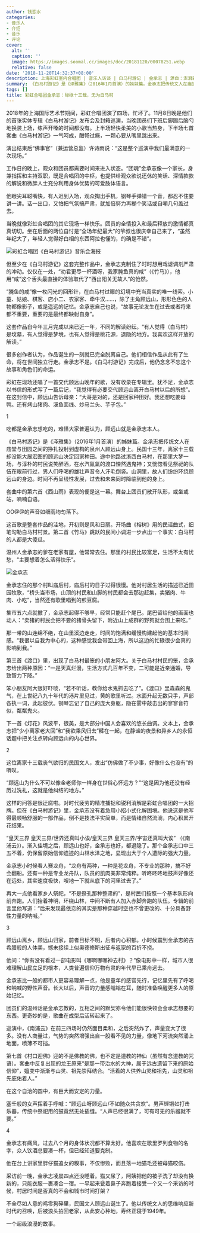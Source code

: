 ```yaml
---
author: 钱恋水
categories:
- 音乐人
- 介绍
- 音乐
- 评论
cover:
  alt: ''
  caption: ''
  image: https://images.soomal.cc/images/doc/20181120/00078251.webp
  relative: false
date: '2018-11-20T14:32:37+08:00'
description: 上海彩虹室内合唱团 | 音乐人访谈 | 白马村游记 | 金承志 | 源自：澎湃新闻 | 版权：转载 |  平均/总评分：00.00/0
summary: 《白马村游记》是《泽雅集》（2016年1月首演）的姊妹篇。金承志把传统文人在庙堂与田园之间的挣扎投射到虚构的泉州人顾远山身上。民国十三年，离家十三载却没能大展宏图的顾远山决定回家种田。途中他路过浙西白马村，在那里大梦一场……
tags: []
title: 彩虹合唱团金承志：碌碌十三载，无为白马村
---
```


2018年的上海国际艺术节期间，彩虹合唱团演了四场，忙坏了。11月8日晚是他们的首张实体专辑《白马村游记》发布会及封箱巡演，当晚团员们下班后脚踢后脑勺地换装上场，练声开嗓的时间都没有。上半场轻快柔美的小歌当热身，下半场七首套曲《白马村游记》一气呵成，酣畅过瘾，一颗心要从嘴里跳出来。

演出结束后“佛事官”（兼运营总监）许诗雨说：“这是整个巡演中我们最满意的一次现场。”

工作日的晚上，观众和团员都需要时间来进入状态。“团魂”金承志像一个家长，身兼指挥和主持双职，既是合唱团的中枢，也提供给观众欲说还休的笑话、深情款款的解说和微胖人士充分利用身体优势的可爱肢体语言。

他眼尖耳聪嘴快，有人迟到入场，观众掏出手机，钢琴手弹错一个音，都忍不住要讲一讲。话一出口，又怕把气氛搞严肃，就加倍努力再糊个笑话或自嘲几句盖过去。

当晚就像彩虹合唱团的其它现场一样快乐。团员的全情投入和最后释放的激情都真真切切。坐在后面的两位自忖是“全场年纪最大”的爷叔也很庆幸自己来了，“虽然年纪大了，年轻人觉得好白相的东西阿拉也懂的，的确是不错”。

![彩虹合唱团《白马村游记》音乐会海报](https://images.soomal.cc/images/doc/20181120/00078250_01.webp)





但至少在《白马村游记》这套完整作品中，金承志克制住了时时想用戏谑调剂严肃的冲动。仅仅在一处，“劝君更尽一杯酒呀，我家腌鱼真的咸”（《竹马》），他用“咸”这个舌头最直接的体验取代了“西出阳关无故人”的怆然。

“腌鱼的咸”像一枚闪光的回形针，在白马村过曝的幻境中充当真实的唯一线索。小童、姑娘、棋客、店小二、农家客、牵牛汉……，除了主角顾远山，形形色色的人物都像影子，或是遥远的记忆。金承志自己也说，“故事无论发生在过去或者将来都不重要，重要的是最终都映射自身”。

这套作品自今年三月完成以来已近一年，不同的解读纷纭。“有人觉得（白马村）是坟墓，有人觉得是梦境，也有人觉得是桃花源，退隐的地方。我喜欢这样开放的解读。”

很多创作者认为，作品诞生的一刻就已完全脱离自己。他们相信作品从此有了生命，将在世间独立行走。金承志不是。《白马村游记》完成后，他仍念念不忘这个故事和角色们的命运。

彩虹在现场还唱了一首交代顾远山晚年的歌，没有收录在专辑里。犹不足，金承志以书信的形式写了一篇后记，“我觉得有必要交代顾远山离开白马村以后的所想”。在这封信中，顾远山告诉母亲：“大哥是对的，还是回家种田好。我还想吃姜母鸭。还有烤山猪肉、溪鱼面线、炒马兰头、芋子包。”

1

吃都是金承志想吃的，难怪大家普遍认为，顾远山就是金承志本人。

《白马村游记》是《泽雅集》（2016年1月首演）的姊妹篇。金承志把传统文人在庙堂与田园之间的挣扎投射到虚构的泉州人顾远山身上。民国十三年，离家十三载却没能大展宏图的顾远山决定回家种田。途中他路过浙西白马村，在那里大梦一场，与淳朴的村民说笑醉酒，在水汽氤氲的渡口悚然遇鬼神；又恍惚看见祭祀的队伍在眼前行过，男人们呼喝的雄壮声音令人汗毛倒竖。山洞里，故人们纷纷环绕顾远山的身边。时间不再呈线性发展，过去和未来同时降临到他的身上。

套曲中的第六首《西山雨》表现的便是这一幕。舞台上团员们散开队形，或坐或站，喃喃自语。

OO@@的声音如细雨均匀落下。

这首歌是整套作品的洼地，开初则是风和日丽。开场曲《榕树》用的民谣曲式，细笔勾勒白马村村景。第二首《竹马》跳跃的民间小调进一步点出一个事实：白马村的人都是大傻瓜。

温州人金承志的爹在老家有屋，他常常去住。那里的村民比较富足，生活不太有忧愁，“主要想着怎么活得快乐”。

![金承志](https://images.soomal.cc/images/doc/20181120/00078249.webp)





金承志住的那个村叫庙后村，庙后村的日子过得很慢。他对村居生活的描述已近田园牧歌，“桥头当市场，山顶的村民和山脚的村民都会去那边赶集，卖猪肉、牛肉、小吃”，当然还有歌里唱到的煎豆腐。

集市五六点就撤了，金承志起得不够早，经常只能赶个尾巴。尾巴留给他的画面也动人：“卖猪的村民会把不要的猪骨头留下，附近山上成群的野狗就会围上来吃。”

那一带的山连绵不绝，在山里溪边走走，时间的饱满和缓慢构建起他的基本时间感。“我很以自我为中心的，这种感觉我会带回上海，所以这边的忙碌很少会真的影响到我。”

第三首《渡口》里，出现了白马村最笨的小朋友阿大。关于白马村村民的笨，金承志给出两种原因：“一是天真烂漫，生活方式几百年不变，二可能是近亲通婚，导致智力下降。”

笨小朋友阿大很好吓唬，“若不听话，教你给水鬼抓去吃了”。《渡口》里森森的鬼气，在上世纪八九十年代的港片里见过，黄的歌里听过。水面升起无数只手，声部各执一词，此起彼伏。钢琴忘记了自己的庞大身躯，隐在雾中敲击出的寥寥音符似，粼粼鬼火。

下一首《灯花》风波平，很美，是大部分中国人会喜欢的悠长曲调。文本上，金承志把“少小离家老大回”和“我欲乘风归去”糅在一起，在静谧的夜景和异乡人的永恒话题中把关注点转向顾远山的内心世界。

2

这位离家十三载丧气欲归的民国文人，发出“仿佛做了不少事，好像什么也没有”的喟叹。

“顾远山为什么不可以像金老师你一样身在世俗心怀远方？”“这是因为他还没有经历过洗礼，这就是他纠结的地方。”

这样的问答是很迂腐啦。对时代疲劳的精准捕捉和锐利消解是彩虹合唱团的一大招牌。但在《白马村游记》里，金承志没有着急用小招小式化解困境。他说这是他写得最顺畅舒服的一部作品，倒不是技法平实简单，而是情绪自然流淌，内心积累开花结果。

“皇天三界 皇天三界/世界还真叫小诶/皇天三界 皇天三界/宇宙还真叫大诶” （《南浦云》）。渐入佳境之后，顾远山也好，金承志也好，都退隐了。那个金承志口中三五不着，仍保留原始信仰遗迹的山林水泽之地，显现出大于个人遭际的强大力量。

金承志小时候看人赛龙舟，“龙舟有两种，一种是花龙舟，不专业的那种，搞不好会翻船。还有一种是专业龙舟队，队员的肌肉美非常纯粹。听咚咚咚地鼓声好像还在远处，其实速度极快，嗖地一下就从底下的河里过去了。”

再大一点他看家乡人祭祀，“不是祭孔那种整肃的”，是村民们按照一个基本队形向前奔跑。人们抬着神明，环绕山林，中间不断有人加入赤脚奔跑的队伍。专辑的前言里他写道：“后来发现最依恋的其实是那种穿越时空也不曾更改的、十分具备野性力量的呐喊。”

3

顾远山离乡，顾远山归家，前者目标不明，后者内心积郁。小时候震到金承志的古希腊般的人体美，憾未接续上似奥德修斯出征与返家的百折不挠。

他问：“你有没有看过一部电影叫《哪啊哪哪神去村》？”像电影中一样，城市人很难理解山民立足的根本，人类普遍信仰万物有灵的年代早已乘舟远去。

金承志比一般的都市人更容易理解一点，他是童年的感官先行，记忆里先有了呼喝和呐喊的野性声音。长大以后，声音的力量感嗡嗡在耳，随时准备唤醒更多人的原始记忆。

团员们的温州话是金承志教的，互相之间的默契亦令他们能很快领会金承志想要的东西。更奇妙的是，歌曲在成型后活转起来了。

巡演中，《南浦云》在前三四场时仍然面目柔和，之后突然炸了，声量变大了很多。没有人商量过，气势的突然增强出自一股看不见的力量，像地下河流突然涌上地面，喷薄不可挡。

第七首《村口迎佛》迎的不是佛教的佛，也不定是道教的神仙（虽然有念道教的咒语）。套曲中反复出现的龙王原来“是那一带治水的大神，属于远古遗留下来的原始信仰”，嬗变中渐渐与山灵、祖先崇拜结合。“活着的人供养山灵和祖先，山灵和祖先庇佑着人。”

在这个自洽的圆中，有巨大而安定的力量。

塞壬般的女声挥着手呼喊：“顾远山呀顾远山/不如随众共贪欢”。男声铿锵如打击乐器，传统中祭祀用的鼓竟然无处插缝。“人声已经很满了，可有可无的乐器就不要。”

4

金承志有痛风，过去八个月的身体状况都不算太好。他喜欢在歌里罗列食物的名字，众人饮酒总要凑一杯，但已经知道要克制。

他在台上讲家里胖仔猫追女的糗事，不仅惨败，而且落一地猫毛还被母猫咬伤。

采访前一晚，金承志凌晨四点还没睡着。猫又尿了，阿姨把他的被子洗了却没有换新的，只能衣服一裹凑合一宿。一早起来瓮着鼻子奔跑着接受一个又一个采访的时候，村居时间是否真的不会和城市时间打架？

不全尽如人意的鸡零狗碎里，民国文人顾远山诞生了。他以传统文人的思维响应新时代的召唤，后被浪头拍回老家，从此安心种地，寿终正寝于1949年。

一个超级浪漫的故事。